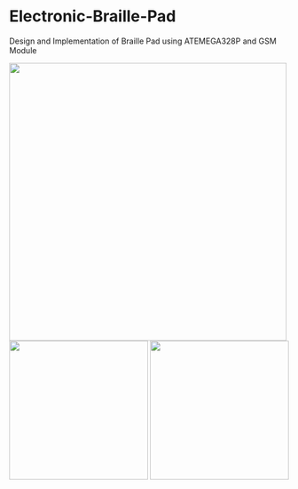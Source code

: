 # Electronic-Braille-Pad
Design and Implementation of Braille Pad using ATEMEGA328P and GSM Module

<img src="https://user-images.githubusercontent.com/62400122/135840472-1e368afd-f4c0-422e-b61e-7bfece8cbb3b.jpg" width="500" height="500">
<img src="https://user-images.githubusercontent.com/62400122/135840480-b9a44ec1-2022-4ecd-b156-1fe5e89a246a.jpg" width="250" height="250">
<img src="https://user-images.githubusercontent.com/62400122/135841694-7c26a91a-0c29-4286-91c0-cb4b5ff39243.jpg" width="250" height="250">

